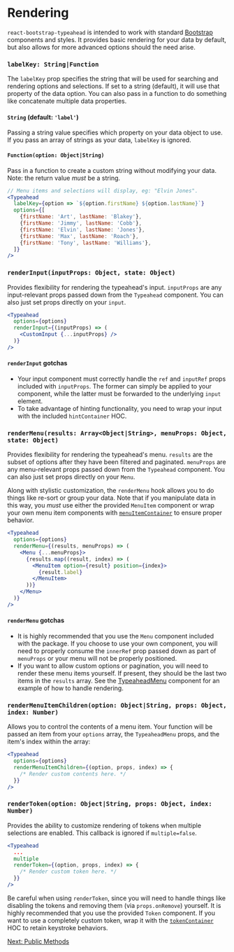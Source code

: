 # Rendering
`react-bootstrap-typeahead` is intended to work with standard [Bootstrap](http://getbootstrap.com/) components and styles. It provides basic rendering for your data by default, but also allows for more advanced options should the need arise.

### `labelKey: String|Function`

The `labelKey` prop specifies the string that will be used for searching and rendering options and selections. If set to a string (default), it will use that property of the data option. You can also pass in a function to do something like concatenate multiple data properties.

#### `String` (default: `'label'`)
Passing a string value specifies which property on your data object to use. If you pass an array of strings as your data, `labelKey` is ignored.

#### `Function(option: Object|String)`
Pass in a function to create a custom string without modifying your data. Note: the return value *must* be a string.

```jsx
// Menu items and selections will display, eg: "Elvin Jones".
<Typeahead
  labelKey={option => `${option.firstName} ${option.lastName}`}
  options={[
    {firstName: 'Art', lastName: 'Blakey'},
    {firstName: 'Jimmy', lastName: 'Cobb'},
    {firstName: 'Elvin', lastName: 'Jones'},
    {firstName: 'Max', lastName: 'Roach'},
    {firstName: 'Tony', lastName: 'Williams'},
  ]}
/>
```

### `renderInput(inputProps: Object, state: Object)`
Provides flexibility for rendering the typeahead's input. `inputProps` are any input-relevant props passed down from the `Typeahead` component. You can also just set props directly on your `input`.

```jsx
<Typeahead
  options={options}
  renderInput={(inputProps) => (
    <CustomInput {...inputProps} />
  )}
/>
```

#### `renderInput` gotchas
- Your input component must correctly handle the `ref` and `inputRef` props included with `inputProps`. The former can simply be applied to your component, while the latter must be forwarded to the underlying `input` element.
- To take advantage of hinting functionality, you need to wrap your input with the included `hintContainer` HOC.

### `renderMenu(results: Array<Object|String>, menuProps: Object, state: Object)`
Provides flexibility for rendering the typeahead's menu. `results` are the subset of options after they have been filtered and paginated. `menuProps` are any menu-relevant props passed down from the `Typeahead` component. You can also just set props directly on your `Menu`.

Along with stylistic customization, the `renderMenu` hook allows you to do things like re-sort or group your data. Note that if you manipulate data in this way, you *must* use either the provided `MenuItem` component or wrap your own menu item components with [`menuItemContainer`](API.md#menuitemcontainer) to ensure proper behavior.

```jsx
<Typeahead
  options={options}
  renderMenu={(results, menuProps) => (
    <Menu {...menuProps}>
      {results.map((result, index) => (
        <MenuItem option={result} position={index}>
          {result.label}
        </MenuItem>
      ))}
    </Menu>
  )}
/>
```

#### `renderMenu` gotchas
- It is highly recommended that you use the `Menu` component included with the package. If you choose to use your own component, you will need to properly consume the `innerRef` prop passed down as part of `menuProps` or your menu will not be properly positioned.
- If you want to allow custom options or pagination, you will need to render these menu items yourself. If present, they should be the last two items in the `results` array. See the [TypeaheadMenu](https://github.com/ericgio/react-bootstrap-typeahead/blob/master/src/components/TypeaheadMenu.react.js) component for an example of how to handle rendering.

### `renderMenuItemChildren(option: Object|String, props: Object, index: Number)`
Allows you to control the contents of a menu item. Your function will be passed an item from your `options` array, the `TypeaheadMenu` props, and the item's index within the array:

```jsx
<Typeahead
  options={options}
  renderMenuItemChildren={(option, props, index) => {
    /* Render custom contents here. */
  }}
/>
```

### `renderToken(option: Object|String, props: Object, index: Number)`
Provides the ability to customize rendering of tokens when multiple selections are enabled. This callback is ignored if `multiple=false`.

```jsx
<Typeahead
  ...
  multiple
  renderToken={(option, props, index) => {
    /* Render custom token here. */
  }}
/>
```

Be careful when using `renderToken`, since you will need to handle things like disabling the tokens and removing them (via `props.onRemove`) yourself. It is highly recommended that you use the provided `Token` component. If you want to use a completely custom token, wrap it with the [`tokenContainer`](API.md#tokencontainer) HOC to retain keystroke behaviors.

[Next: Public Methods](Methods.md)
